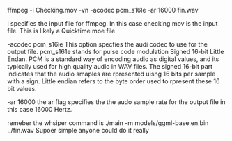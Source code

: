 ffmpeg -i Checking.mov -vn -acodec pcm_s16le -ar 16000 fin.wav

i specifies the input file for ffmpeg. In this case checking.mov is the input file. This is likely a Quicktime moe file

-acodec pcm_s16le This option specfies the audi codec to use for the output file. pcm_s161e stands for pulse code modulation
Signed 16-bit Little Endan. PCM is a standard way of encoding audio as digital values, and its typically used for high
quality audio in WAV files. The signed 16-bit part indicates that the audio smaples are rpresented uisng 16 bits per sample with a sign. Little endian refers to the byte order used to rpresent these 16 bit values. 

-ar 16000 the ar flag specifies the the audo sample rate for the output file in this case 16000 Hertz. 


remeber the whsiper command is ./main -m models/ggml-base.en.bin ../fin.wav 
Supoer simple anyone could do it really 